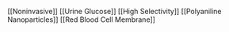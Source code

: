 [[Noninvasive]]
[[Urine Glucose]]
[[High Selectivity]]
[[Polyaniline Nanoparticles]]
[[Red Blood Cell Membrane]]

